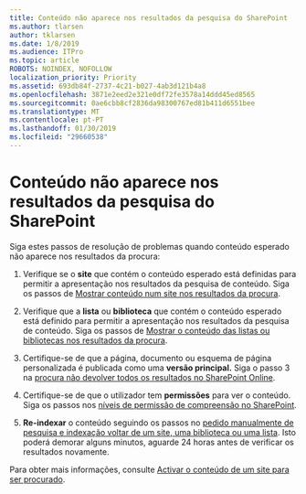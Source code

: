 ```yaml
---
title: Conteúdo não aparece nos resultados da pesquisa do SharePoint
ms.author: tlarsen
author: tklarsen
ms.date: 1/8/2019
ms.audience: ITPro
ms.topic: article
ROBOTS: NOINDEX, NOFOLLOW
localization_priority: Priority
ms.assetid: 693db84f-2737-4c21-b027-4ab3d121b4a8
ms.openlocfilehash: 3871e2eed2e321e0df72fe3578a14ddd45ed8565
ms.sourcegitcommit: 0ae6cbb8cf2836da98300767ed81b411d6551bee
ms.translationtype: MT
ms.contentlocale: pt-PT
ms.lasthandoff: 01/30/2019
ms.locfileid: "29660538"
---
```

# <a name="content-doesnt-appear-in-sharepoint-search-results"></a>Conteúdo não aparece nos resultados da pesquisa do SharePoint

Siga estes passos de resolução de problemas quando conteúdo esperado não aparece nos resultados da procura:
  
1. Verifique se o **site** que contém o conteúdo esperado está definidas para permitir a apresentação nos resultados da pesquisa de conteúdo. Siga os passos de [Mostrar conteúdo num site nos resultados da procura](https://docs.microsoft.com/sharepoint/make-site-content-searchable#show-content-on-a-site-in-search-results).
    
2. Verifique que a **lista** ou **biblioteca** que contém o conteúdo esperado está definido para permitir a apresentação nos resultados da pesquisa de conteúdo. Siga os passos de [Mostrar o conteúdo das listas ou bibliotecas nos resultados da procura](https://docs.microsoft.com/sharepoint/make-site-content-searchable#show-content-from-lists-or-libraries-in-search-results). 
    
3. Certifique-se de que a página, documento ou esquema de página personalizada é publicada como uma **versão principal.** Siga o passo 3 na [procura não devolver todos os resultados no SharePoint Online](https://go.microsoft.com/fwlink/?linkid=874525).
    
4. Certifique-se de que o utilizador tem **permissões** para ver o conteúdo. Siga os passos nos [níveis de permissão de compreensão no SharePoint](https://go.microsoft.com/fwlink/?linkid=867071).
    
5. **Re-indexar** o conteúdo seguindo os passos no [pedido manualmente de pesquisa e indexação voltar de um site, uma biblioteca ou uma lista](https://docs.microsoft.com/sharepoint/crawl-site-content). Isto poderá demorar alguns minutos, aguarde 24 horas antes de verificar os resultados novamente.
    
Para obter mais informações, consulte [Activar o conteúdo de um site para ser procurado](https://docs.microsoft.com/sharepoint/make-site-content-searchable). 
  

